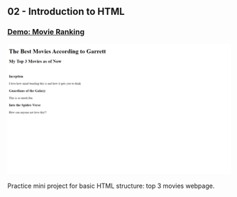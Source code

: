 ## 02 - Introduction to HTML

### [Demo: Movie Ranking](https://movieranking.gdbecker.repl.co/)

!["Page"](./Page.png)

Practice mini project for basic HTML structure: top 3 movies webpage.
